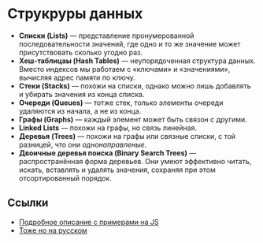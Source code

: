 # Струкруры данных

* **Списки (Lists)** — представление пронумерованной последовательности значений,
где одно и то же значение может присутствовать сколько угодно раз.
* **Хеш-таблицаы (Hash Tables)** — неупорядоченная структура данных.
Вместо индексов мы работаем с «ключами» и «значениями», вычисляя адрес памяти по ключу.
* **Стеки (Stacks)** — похожи на списки, однако можно лишь добавлять и убирать значения из конца списка.
* **Очереди (Queues)** — тотже стек, только элементы очереди удаляются из начала, а не из конца.
* **Графы (Graphs)** — каждый элемент может быть связон с другими.
* **Linked Lists** — похожи на графы, но связь линейная.
* **Деревья (Trees)** — похожи на графы или связные списки, с той разницей, что они _однонаправленые_.
* **Двоичные деревья поиска (Binary Search Trees)** — распространённая форма деревьев.
Они умеют эффективно читать, искать, вставлять и удалять значения, сохраняя при этом отсортированный порядок.

## Ссылки

* [Подробное описание с примерами на JS](https://github.com/thejameskyle/itsy-bitsy-data-structures)
* [Тоже но на русском](https://github.com/aalexeev239/itsy-bitsy-data-structures)
